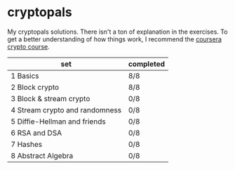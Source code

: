 # cryptopals

My cryptopals solutions. There isn't a ton of explanation in the exercises. To get a better understanding of how things work, I  recommend the [coursera crypto course](https://www.coursera.org/learn/crypto).

| set | completed |
| --- | --- |
| 1 Basics | 8/8 |
| 2 Block crypto| 8/8 |
| 3 Block & stream crypto | 0/8 |
| 4 Stream crypto and randomness | 0/8 |
| 5 Diffie-Hellman and friends | 0/8 |
| 6 RSA and DSA| 0/8 |
| 7 Hashes | 0/8 |
| 8 Abstract Algebra | 0/8 |
